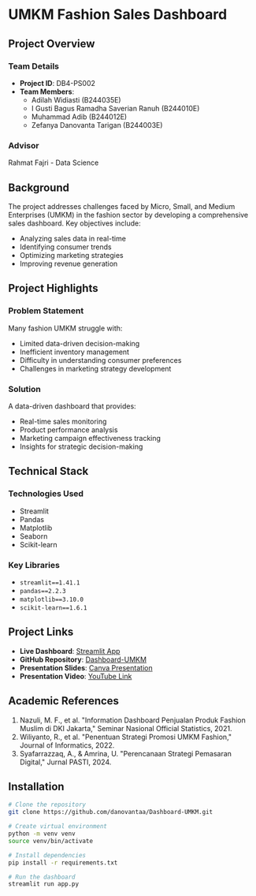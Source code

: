 # UMKM Fashion Sales Dashboard

## Project Overview

### Team Details
- **Project ID**: DB4-PS002
- **Team Members**:
  - Adilah Widiasti (B244035E)
  - I Gusti Bagus Ramadha Saverian Ranuh (B244010E)
  - Muhammad Adib (B244012E)
  - Zefanya Danovanta Tarigan (B244003E)

### Advisor
Rahmat Fajri - Data Science

## Background

The project addresses challenges faced by Micro, Small, and Medium Enterprises (UMKM) in the fashion sector by developing a comprehensive sales dashboard. Key objectives include:
- Analyzing sales data in real-time
- Identifying consumer trends
- Optimizing marketing strategies
- Improving revenue generation

## Project Highlights

### Problem Statement
Many fashion UMKM struggle with:
- Limited data-driven decision-making
- Inefficient inventory management
- Difficulty in understanding consumer preferences
- Challenges in marketing strategy development

### Solution
A data-driven dashboard that provides:
- Real-time sales monitoring
- Product performance analysis
- Marketing campaign effectiveness tracking
- Insights for strategic decision-making

## Technical Stack

### Technologies Used
- Streamlit
- Pandas
- Matplotlib
- Seaborn
- Scikit-learn

### Key Libraries
- `streamlit==1.41.1`
- `pandas==2.2.3`
- `matplotlib==3.10.0`
- `scikit-learn==1.6.1`

## Project Links

- **Live Dashboard**: [Streamlit App](https://dashboard-umkm.streamlit.app/)
- **GitHub Repository**: [Dashboard-UMKM](https://github.com/danovantaa/Dashboard-UMKM)
- **Presentation Slides**: [Canva Presentation](https://www.canva.com/design/DAGdq0duGuk/efnlUfSQ6H43n2NjHZENqw/edit)
- **Presentation Video**: [YouTube Link](https://youtu.be/iatIXlbCWWU)

## Academic References

1. Nazuli, M. F., et al. "Information Dashboard Penjualan Produk Fashion Muslim di DKI Jakarta," Seminar Nasional Official Statistics, 2021.
2. Wiliyanto, R., et al. "Penentuan Strategi Promosi UMKM Fashion," Journal of Informatics, 2022.
3. Syafarrazzaq, A., & Amrina, U. "Perencanaan Strategi Pemasaran Digital," Jurnal PASTI, 2024.

## Installation

```bash
# Clone the repository
git clone https://github.com/danovantaa/Dashboard-UMKM.git

# Create virtual environment
python -m venv venv
source venv/bin/activate

# Install dependencies
pip install -r requirements.txt

# Run the dashboard
streamlit run app.py
```
